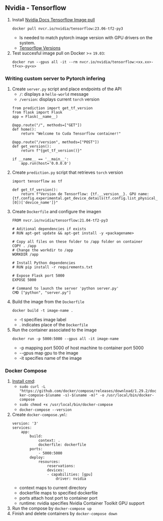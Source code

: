 ## Nvidia - Tensorflow
1. Install [Nvidia Docs Tensorflow Image pull](https://docs.nvidia.com/deeplearning/frameworks/tensorflow-release-notes/running.html)
    ```
    docker pull nvcr.io/nvidia/tensorflow:23.06-tf2-py3
    ```
    - Is needed to match pytorch image version with GPU drivers on the system.
    - [Tensorflow Versions](https://docs.nvidia.com/deeplearning/frameworks/tensorflow-release-notes/index.html)
2. Test succesful image pull on Docker >= `19.03`:
    ```
    docker run --gpus all -it --rm nvcr.io/nvidia/tensorflow:<xx.xx>-tf<x>-py<x>
    ```

### Writing custom server to Pytorch infering
1. Create `server.py` script and place endpoints of the API
    - `/`: displays a `hello-world` message
    - `/version`: displays current `torch` version
    ```
    from prediction import get_tf_version
    from flask import Flask
    app = Flask(__name__)

    @app.route("/", methods=["GET"])
    def home():
        return "Welcome to Cuda Tensorflow container!"

    @app.route("/version", methods=["POST"])
    def get_version():
        return f"{get_tf_version()}"

    if __name__ == '__main__':
        app.run(host='0.0.0.0')
    ```
2. Create `prediction.py` script that retrieves `torch` version
    ```
    import tensorflow as tf

    def get_tf_version():
        return f"Version de Tensorflow: {tf.__version__}. GPU name: {tf.config.experimental.get_device_details(tf.config.list_physical_devices('GPU')[0])['device_name']}"
    ```
3. Create `Dockerfile` and configure the imagen
    ```
    FROM nvcr.io/nvidia/tensorflow:21.04-tf2-py3

    # Aditional dependencies if exists
    # RUN apt-get update && apt-get install -y <packagename>

    # Copy all files on these folder to /app folder on container
    COPY . /app
    # Change the workdir to /app
    WORKDIR /app

    # Install Python dependencies
    # RUN pip install -r requirements.txt

    # Expose Flask port 5000
    EXPOSE 5000

    # Command to launch the server 'python server.py'
    CMD ["python", "server.py"]
    ```
4. Build the image from the `Dockerfile`
    ```
    docker build -t image-name .
    ```
    - -t specifies image label
    - . indicates place of the `Dockerfile`
5. Run the container associated to the image
    ```
    docker run -p 5000:5000 --gpus all -it image-name
    ```
    - -p mapping port 5000 of host machine to container port 5000
    - --gpus map gpu to the image
    - -it specifies name of the image

### Docker Compose
1. [Install cmd](https://www.digitalocean.com/community/tutorials/how-to-install-and-use-docker-compose-on-ubuntu-20-04):
    - `sudo curl -L "https://github.com/docker/compose/releases/download/1.29.2/docker-compose-$(uname -s)-$(uname -m)" -o /usr/local/bin/docker-compose`
    - `sudo chmod +x /usr/local/bin/docker-compose`
    - `docker-compose --version`
2. Create `docker-compose.yml`:
    ```
    version: '3'
    services:
        app:
            build:
                context: .
                dockerfile: dockerfile
            ports:
                - 5000:5000
            deploy:
                resources:
                    reservations:
                    devices:
                    - capabilities: [gpu]
                        driver: nvidia
    ```
    - context maps to current directory
    - dockerfile maps to specified dockerfile
    - ports attach host port to container port
    - runtime: nvidia specifies Nvidia Container Toolkit GPU support
3. Run the compose by `docker-compose up`
4. Finish and delete containers by `docker-compose down`